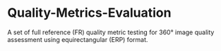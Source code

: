 # Quality-Metrics-Evaluation

A set of full reference (FR) quality metric testing for 360° image quality assessment using equirectangular (ERP) format.
